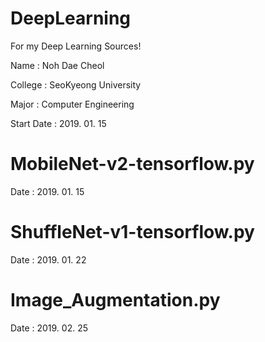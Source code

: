 # DeepLearning
For my Deep Learning Sources!


Name : Noh Dae Cheol

College : SeoKyeong University

Major : Computer Engineering

Start Date : 2019. 01. 15



# MobileNet-v2-tensorflow.py
Date : 2019. 01. 15



# ShuffleNet-v1-tensorflow.py
Date : 2019. 01. 22



# Image_Augmentation.py
Date : 2019. 02. 25
